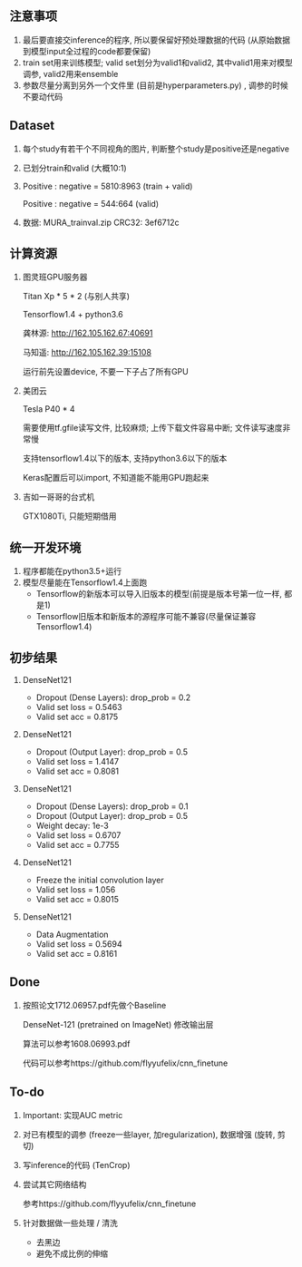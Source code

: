 ## 注意事项

1. 最后要直接交inference的程序, 所以要保留好预处理数据的代码 (从原始数据到模型input全过程的code都要保留)
2. train set用来训练模型; valid set划分为valid1和valid2, 其中valid1用来对模型调参, valid2用来ensemble
3. 参数尽量分离到另外一个文件里 (目前是hyperparameters.py) , 调参的时候不要动代码

## Dataset

1. 每个study有若干个不同视角的图片, 判断整个study是positive还是negative

2. 已划分train和valid (大概10:1)

3. Positive : negative = 5810:8963 (train + valid)

   Positive : negative = 544:664 (valid)

4. 数据: MURA_trainval.zip CRC32: 3ef6712c

## 计算资源

1. 图灵班GPU服务器

   Titan Xp * 5 * 2 (与别人共享)

   Tensorflow1.4 + python3.6

   龚林源: http://162.105.162.67:40691

   马知遥: http://162.105.162.39:15108
   
   运行前先设置device, 不要一下子占了所有GPU

1. 美团云

   Tesla P40 * 4

   需要使用tf.gfile读写文件, 比较麻烦; 上传下载文件容易中断; 文件读写速度非常慢

   支持tensorflow1.4以下的版本, 支持python3.6以下的版本

   Keras配置后可以import, 不知道能不能用GPU跑起来

1. 吉如一哥哥的台式机

   GTX1080Ti, 只能短期借用

## 统一开发环境

1. 程序都能在python3.5+运行
2. 模型尽量能在Tensorflow1.4上面跑
   - Tensorflow的新版本可以导入旧版本的模型(前提是版本号第一位一样, 都是1)
   - Tensorflow旧版本和新版本的源程序可能不兼容(尽量保证兼容Tensorflow1.4)

## 初步结果

1. DenseNet121
   - Dropout (Dense Layers): drop_prob = 0.2
   - Valid set loss = 0.5463
   - Valid set acc = 0.8175
2. DenseNet121
   - Dropout (Output Layer): drop_prob = 0.5
   - Valid set loss = 1.4147
   - Valid set acc = 0.8081
3. DenseNet121

   - Dropout (Dense Layers): drop_prob = 0.1
   - Dropout (Output Layer): drop_prob = 0.5
   - Weight decay: 1e-3
   - Valid set loss = 0.6707
   - Valid set acc = 0.7755
4. DenseNet121
   - Freeze the initial convolution layer
   - Valid set loss = 1.056
   - Valid set acc = 0.8015
5. DenseNet121
   - Data Augmentation
   - Valid set loss = 0.5694
   - Valid set acc = 0.8161

## Done

1. 按照论文1712.06957.pdf先做个Baseline

   DenseNet-121 (pretrained on ImageNet) 修改输出层

   算法可以参考1608.06993.pdf

   代码可以参考https://github.com/flyyufelix/cnn_finetune

## To-do

1. Important: 实现AUC metric

2. 对已有模型的调参 (freeze一些layer, 加regularization), 数据增强 (旋转, 剪切)

3. 写inference的代码 (TenCrop)

4. 尝试其它网络结构

   参考https://github.com/flyyufelix/cnn_finetune

5. 针对数据做一些处理 / 清洗
   - 去黑边
   - 避免不成比例的伸缩